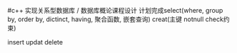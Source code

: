 #c++ 实现关系型数据库 / 数据库概论课程设计 
计划完成select(where, group by, order by, dictinct, having, 聚合函数, 嵌套查询) 
creat(主键 notnull check约束) 

insert updat delete
